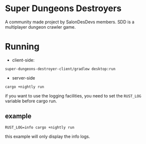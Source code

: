 # Super Dungeons Destroyers

A community made project by SalonDesDevs members.
SDD is a multiplayer dungeon crawler game.

# Running

* client-side:

```
super-dungeons-destroyer-client/gradlew desktop:run
```

* server-side
```
cargo +nightly run
```
if you want to use the logging facilities,
you need to set the `RUST_LOG` variable before cargo run.
## example
```
RUST_LOG=info cargo +nightly run
```
this example will only display the info logs.

